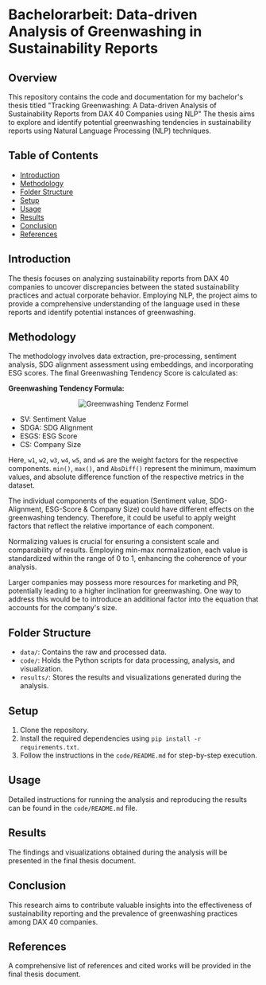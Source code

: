 # Bachelorarbeit: Data-driven Analysis of Greenwashing in Sustainability Reports

## Overview
This repository contains the code and documentation for my bachelor's thesis titled "Tracking Greenwashing: A Data-driven Analysis of Sustainability Reports from DAX 40 Companies using NLP" The thesis aims to explore and identify potential greenwashing tendencies in sustainability reports using Natural Language Processing (NLP) techniques.

## Table of Contents
- [Introduction](#introduction)
- [Methodology](#methodology)
- [Folder Structure](#folder-structure)
- [Setup](#setup)
- [Usage](#usage)
- [Results](#results)
- [Conclusion](#conclusion)
- [References](#references)

## Introduction
The thesis focuses on analyzing sustainability reports from DAX 40 companies to uncover discrepancies between the stated sustainability practices and actual corporate behavior. Employing NLP, the project aims to provide a comprehensive understanding of the language used in these reports and identify potential instances of greenwashing.

## Methodology
The methodology involves data extraction, pre-processing, sentiment analysis, SDG alignment assessment using embeddings, and incorporating ESG scores. The final Greenwashing Tendency Score is calculated as: 

**Greenwashing Tendency Formula:**

<p align="center">
    <img src="https://latex.codecogs.com/svg.image?\text{GreenwashingTendenz}&space;=&space;\frac{w_1&space;(SV&space;-&space;\text{min}(SV))}{\text{max}(SV)&space;-&space;\text{min}(SV)}&space;&plus;&space;\frac{w_2&space;(SDGA&space;-&space;\text{min}(SDGA))}{\text{max}(SDGA)&space;-&space;\text{min}(SDGA)}&space;-&space;\frac{w_3&space;(ESGS&space;-&space;\text{min}(ESGS))}{\text{max}(ESGS)&space;-&space;\text{min}(ESGS)}&space;&plus;&space;w_4&space;\text{CS}&space;&plus;&space;w_5&space;\text{AbsDiff(SV,&space;ESGS)}&space;&plus;&space;w_6&space;\text{AbsDiff(SDGA,&space;ESGS)}" alt="Greenwashing Tendenz Formel" style="background-color:white;">
</p>

* SV: Sentiment Value
* SDGA: SDG Alignment
* ESGS: ESG Score        
* CS: Company Size            

Here, `w1`, `w2`, `w3`, `w4`, `w5`, and `w6` are the weight factors for the respective components. `min()`, `max()`, and `AbsDiff()` represent the minimum, maximum values, and absolute difference function of the respective metrics in the dataset.


The individual components of the equation (Sentiment value, SDG-Alignment, ESG-Score & Company Size) could have different effects on the greenwashing tendency. Therefore, it could be useful to apply weight factors that reflect the relative importance of each component.

Normalizing values is crucial for ensuring a consistent scale and comparability of results. Employing min-max normalization, each value is standardized within the range of 0 to 1, enhancing the coherence of your analysis.

Larger companies may possess more resources for marketing and PR, potentially leading to a higher inclination for greenwashing. One way to address this would be to introduce an additional factor into the equation that accounts for the company's size.




## Folder Structure
- `data/`: Contains the raw and processed data.
- `code/`: Holds the Python scripts for data processing, analysis, and visualization.
- `results/`: Stores the results and visualizations generated during the analysis.

## Setup
1. Clone the repository.
2. Install the required dependencies using `pip install -r requirements.txt`.
3. Follow the instructions in the `code/README.md` for step-by-step execution.

## Usage
Detailed instructions for running the analysis and reproducing the results can be found in the `code/README.md` file.

## Results
The findings and visualizations obtained during the analysis will be presented in the final thesis document.

## Conclusion
This research aims to contribute valuable insights into the effectiveness of sustainability reporting and the prevalence of greenwashing practices among DAX 40 companies.

## References
A comprehensive list of references and cited works will be provided in the final thesis document.

